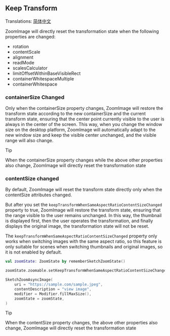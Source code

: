 ## Keep Transform

Translations: [简体中文](keep_transform.zh.md)

ZoomImage will directly reset the transformation state when the following properties are changed:

* rotation
* contentScale
* alignment
* readMode
* scalesCalculator
* limitOffsetWithinBaseVisibleRect
* containerWhitespaceMultiple
* containerWhitespace

### containerSize Changed

Only when the containerSize property changes, ZoomImage will restore the transform state according
to the new containerSize and the current transform state, ensuring that the center point currently
visible to the user is always in the center of the screen. This way, when you change the window size
on the desktop platform, ZoomImage will automatically adapt to the new window size and keep the
visible center unchanged, and the visible range will also change.

> [!TIP]
> When the containerSize property changes while the above other properties also change, ZoomImage
> will directly reset the transformation state

### contentSize changed

By default, ZoomImage will reset the transform state directly only when the contentSize attributes
changed.

But after you set the `keepTransformWhenSameAspectRatioContentSizeChanged` property to true,
ZoomImage will restore the transform state, ensuring that the range visible to the user remains
unchanged. In this way, the thumbnail is displayed first, then the user operates the transformation,
and finally displays the original image, the transformation state will not be reset.

The `keepTransformWhenSameAspectRatioContentSizeChanged` property only works when switching images
with the same aspect ratio, so this feature is only suitable for scenes when switching thumbnails
and original images, so it is not enabled by default.

```kotlin
val zoomState: ZoomState by rememberSketchZoomState()

zoomState.zoomable.setKeepTransformWhenSameAspectRatioContentSizeChanged(true)

SketchZoomAsyncImage(
    uri = "https://sample.com/sample.jpeg",
    contentDescription = "view image",
    modifier = Modifier.fillMaxSize(),
    zoomState = zoomState,
)
```

> [!TIP]
> When the contentSize property changes, the above other properties also
> change, ZoomImage will directly reset the transformation state